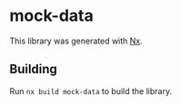# mock-data

This library was generated with [Nx](https://nx.dev).

## Building

Run `nx build mock-data` to build the library.
